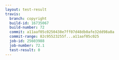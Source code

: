 ```yaml
---
layout: test-result
travis:
  branch: copyright
  build-id: 16735067
  build-number: 72
  commit: a11aaf05c0250438e7ff07d48db0afe32dd98a8a
  commit-range: 82c95523255f...a11aaf05c025
  job-id: 25603988
  job-number: 72.1
  test-result: 0
---
```


